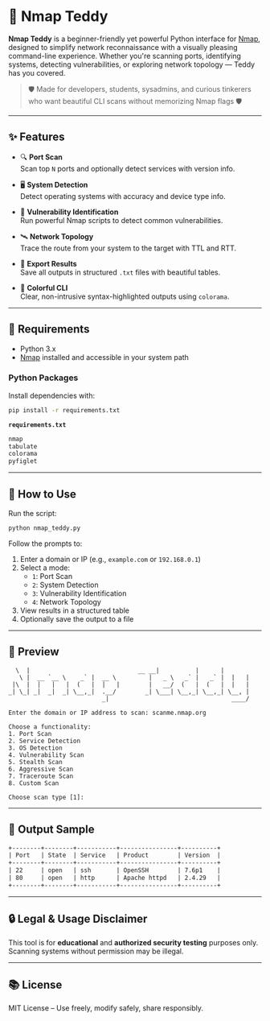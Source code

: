 
# 🐻 Nmap Teddy

**Nmap Teddy** is a beginner-friendly yet powerful Python interface for [Nmap](https://nmap.org/), designed to simplify network reconnaissance with a visually pleasing command-line experience. Whether you're scanning ports, identifying systems, detecting vulnerabilities, or exploring network topology — Teddy has you covered.

> 🛡️ Made for developers, students, sysadmins, and curious tinkerers who want beautiful CLI scans without memorizing Nmap flags 🛡️

---

## ✨ Features

- 🔍 **Port Scan**  
  Scan top `N` ports and optionally detect services with version info.

- 🖥️ **System Detection**  
  Detect operating systems with accuracy and device type info.

- 🚨 **Vulnerability Identification**  
  Run powerful Nmap scripts to detect common vulnerabilities.

- 🛰️ **Network Topology**  
  Trace the route from your system to the target with TTL and RTT.

- 📄 **Export Results**  
  Save all outputs in structured `.txt` files with beautiful tables.

- 🎨 **Colorful CLI**  
  Clear, non-intrusive syntax-highlighted outputs using `colorama`.

---

## 🧰 Requirements

- Python 3.x  
- [Nmap](https://nmap.org/download.html) installed and accessible in your system path

### Python Packages

Install dependencies with:

```bash
pip install -r requirements.txt
```

**`requirements.txt`**
```txt
nmap
tabulate
colorama
pyfiglet
```

---

## 🚀 How to Use

Run the script:

```bash
python nmap_teddy.py
```

Follow the prompts to:

1. Enter a domain or IP (e.g., `example.com` or `192.168.0.1`)
2. Select a mode:
    - `1`: Port Scan
    - `2`: System Detection
    - `3`: Vulnerability Identification
    - `4`: Network Topology
3. View results in a structured table
4. Optionally save the output to a file

---

## 📸 Preview

```
  \  |                              __ __|          |      |
   \ |  __ `__ \    _` |  __ \         |   _ \   _` |   _` |  |   | 
 |\  |  |   |   |  (   |  |   |        |   __/  (   |  (   |  |   |
_| \_| _|  _|  _| \__,_|  .__/        _| \___| \__,_| \__,_| \__, | 
                          _|                                  ____/             

Enter the domain or IP address to scan: scanme.nmap.org

Choose a functionality:
1. Port Scan
2. Service Detection
3. OS Detection
4. Vulnerability Scan
5. Stealth Scan
6. Aggressive Scan
7. Traceroute Scan
8. Custom Scan

Choose scan type [1]:
```

---

## 📁 Output Sample

```txt
+--------+--------+-----------+----------------+----------+
| Port   | State  | Service   | Product        | Version  |
+--------+--------+-----------+----------------+----------+
| 22     | open   | ssh       | OpenSSH        | 7.6p1    |
| 80     | open   | http      | Apache httpd   | 2.4.29   |
+--------+--------+-----------+----------------+----------+
```

---

## 🔒 Legal & Usage Disclaimer

This tool is for **educational** and **authorized security testing** purposes only. Scanning systems without permission may be illegal.

---

## 📚 License

MIT License – Use freely, modify safely, share responsibly.

